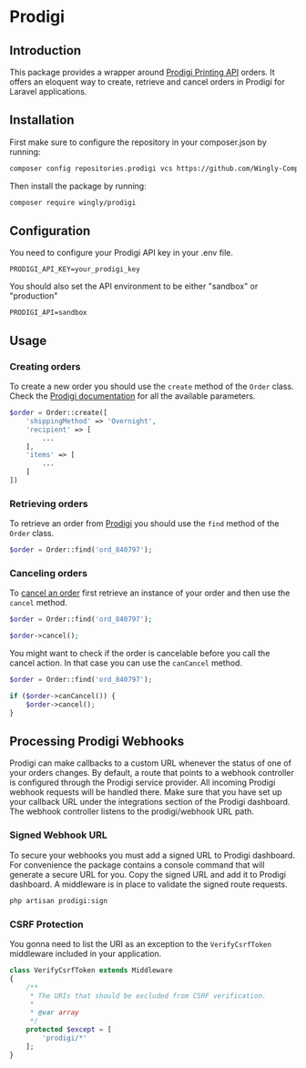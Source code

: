 # Prodigi

## Introduction 

This package provides a wrapper around [Prodigi Printing API](https://www.prodigi.com/print-api) orders.
It offers an eloquent way to create, retrieve and cancel orders in Prodigi for Laravel applications.  

## Installation 

First make sure to configure the repository in your composer.json by running:

```bash
composer config repositories.prodigi vcs https://github.com/Wingly-Company/prodigi
```

Then install the package by running:

```bash
composer require wingly/prodigi
```

## Configuration 

You need to configure your Prodigi API key in your .env file.

```
PRODIGI_API_KEY=your_prodigi_key
```

You should also set the API environment to be either "sandbox" or "production"

```
PRODIGI_API=sandbox
```

## Usage 

### Creating orders

To create a new order you should use the `create` method of the `Order` class. Check the [Prodigi documentation](https://www.prodigi.com/print-api/docs/reference/#create-order) for all the available parameters. 

```php
$order = Order::create([
    'shippingMethod' => 'Overnight',
    'recipient' => [
        ... 
    ],
    'items' => [
        ...
    ]
])
```

### Retrieving orders

To retrieve an order from [Prodigi](https://www.prodigi.com/print-api/docs/reference/#get-order-by-id) you should use the `find` method of the `Order` class. 

```php
$order = Order::find('ord_840797');
```

### Canceling orders

To [cancel an order](https://www.prodigi.com/print-api/docs/reference/#cancel-an-order) first retrieve an instance of your order and then use the `cancel` method. 

```php
$order = Order::find('ord_840797');

$order->cancel();
```

You might want to check if the order is cancelable before you call the cancel action. In that case you can use the `canCancel` method. 

```php
$order = Order::find('ord_840797');

if ($order->canCancel()) {
    $order->cancel();
}
```

## Processing Prodigi Webhooks

Prodigi can make callbacks to a custom URL whenever the status of one of your orders changes. By default, a route that points to a webhook controller is configured through the Prodigi service provider. All incoming Prodigi webhook requests will be handled there. Make sure that you have set up your callback URL under the integrations section of the Prodigi dashboard. The webhook controller listens to the prodigi/webhook URL path.

### Signed Webhook URL

To secure your webhooks you must add a signed URL to Prodigi dashboard. For convenience the package contains a console command that will generate a secure URL for you. Copy the signed URL and add it to Prodigi dashboard. A middleware is in place to validate the signed route requests.

```bash
php artisan prodigi:sign
```

### CSRF Protection

You gonna need to list the URI as an exception to the `VerifyCsrfToken` middleware included in your application.

```php 
class VerifyCsrfToken extends Middleware
{
    /**
     * The URIs that should be excluded from CSRF verification.
     *
     * @var array
     */
    protected $except = [
        'prodigi/*'
    ];
}
```




 
